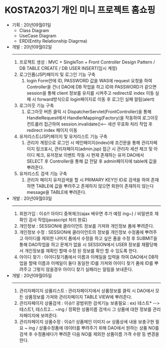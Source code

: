 <H1>KOSTA203기 개인 미니 프로젝트 홈쇼핑</H1>

<ul>
  <li>기획 : 20년09월01일  
  <ul>
    <li>Class Diagram</li>
    <li>UseCase Diagram</li>
    <li>ERD(Entity Relationship Diagrma)</li>
  </ul> </li>
  <li>개발 : 20년09월02일
  <hr>
  <ol>
  	<li>프로젝트 생성 : MVC + SingleTon + Front Controller Design Pattern / DB TABLE CREATE / DB USER INSERT(임시 계정)</li>
  	<li>로그인폼(JSP)페이지 및 로그인 기능 구축
  		<ol>
  			<li>login Form안에 ID, PASSWORD 값을 WAS에 request 요청을 하여 Controller을 건너 DAO에 DB 작업을 하고 ID와 PASSWORD가 같으면 session을 통해 client 정보를 유지를 시켜주고 redirect로 index 이동 실패 시 forward방식으로 login페이지로 이동 후 로그인 실패 알림(alert)</li>
  		</ol>
  	</li>
  	<li>로그아웃  기능 구축
  		<ol>
  			<li>로그아웃 버튼 클릭 시 DispatcherServlet(FrontController)을 통해 HandleRequest에서 HandlerMapping(Factory)을 작동하여 로그아웃 컨트롤러 접근하여 session.invalidate()<-- 세션 무효화 처리 작업 후 redirect index 페이지 이동</li>
  		</ol>
  	</li>
  	<li>
  		유저리스트(JSP)페이지 및 유저리스트 기능 구축
  		<ol>
  			<li>관리자 계정으로 로그인 시 메인페이지(index)에 조건문을 통해 관리자페이지 링크표시, 관리자페이지(admin.jsp) 접근 시  관리자 세션 체크 및 아이디 체크, 유저정보 이벤트 작동 시  현재 존재하는 유저 DAO에서 SELECT 후 Controller을 통해 값 전달 후 admin페이지에 table에 값을 뿌려준다. </li>
  		</ol>
  	</li>
 	<li>
 	유저리스트 검색 기능 구축
  		<ol>
  			<li>관리자 페이지 유저검색을 할 시 PRIMARY KEY인 ID로 검색을 하여 존재하면 TABLE에 값을 뿌려주고 존재하지 않으면 회원이 존재하지 않는다 message을 TABLE에 뿌려준다.</li>
  		</ol>
  	</li>
  </ol>
  
  	
  </li>
  <li>개발 : 20년09월03일
  	<hr>
  	<ol>
  		<li>회원가입 : 이슈!! 아이디 중복체크(ajax 배우면 추가 예정 ing~) / 비밀번호 재확인 검사 작업(javascript 처리 완료)</li>
  		<li>개인정보 : SESSION에 클라이언트 정보를 가져와 개인정보 폼에 뿌려준다.</li>
  		<li>개인정보 수정 : SESSION에 클라이언트의  정보를 개인정보 수정폼에 뿌려주고 아이디를 제외한 나머지 폼에서 수정을 하고 싶은 폼을 수정 후 
  			SUBMIT을 통해 DAO작업을 하고 문제가 없을 시 SESSION에서 USER 정보를 재활당해서 개인정보를 재확인 할때 수정 된 정보를 확인 할 수 있도록
  			한다.
  		  </li>
  		<li>아이디 찾기 : 아이디찾기폼에서 이름과 이메일을 입력을 하여  DAO에서 DB작업을 할때 이름과 이메일이 둘다 동일한 ID를 가져와 아이디 찾기 폼에 ID를 뿌려주고 그렇지 않을경우 아이디 찾기 실패라는 알림을 보내준다.</li>
  	</ol>
  </li>
  <li>개발 : 20년09월05일
  <hr>
  	<ol>
  		<li>관리자페이지 상품리스트 : 관리자페이지에서 상품정보를 클릭 시 DAO에서 모든 상품정보를 가져와 관리자페이지 TABLE VIEW에 뿌려준다.</li>
  		<li>관리자페이지 상품검색 : 이슈!! 광범위한 검색기능 보충필요 : ex) 테스트* --> 테스트1, 테스트2... ~ing / 정확한 상품이름 검색시 그 상품에 대한 정보를 관리자페이지에 보여준다.  </li>
  		<li>관리자페이지 상품수정 : 이슈!! 상품메인 이미지 or 상품상세 내용 보충구현 필요 ~ ing / 상품수정폼에 데이터를 뿌려주기 위해 DAO에서 원하는 상품 NO를 검색 후 수정폼에다가 뿌려준 다음 NO를 제외한 상품이름 가격 수량 등 변경을 한다.</li>
  	</ol>
  </li>
  
  
</ul>
